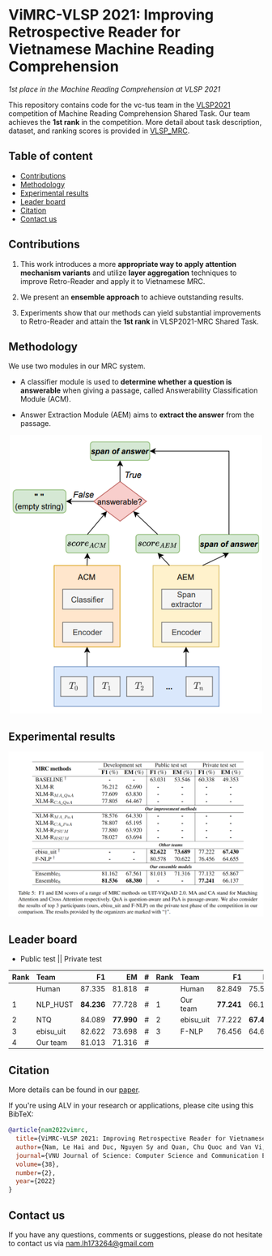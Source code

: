 # ViMRC-VLSP 2021: Improving Retrospective Reader for Vietnamese Machine Reading Comprehension
*1st place in the Machine Reading Comprehension at VLSP 2021*

This repository contains code for the vc-tus team in the [VLSP2021](https://vlsp.org.vn/vlsp2021) competition of Machine Reading Comprehension Shared Task. Our team achieves the **1st rank** in the competition. More detail about task description, dataset, and ranking scores is provided in [VLSP_MRC](https://jcsce.vnu.edu.vn/index.php/jcsce/article/view/340). 

## Table of content
- [Contributions](#contributions)
- [Methodology](#methodology)
- [Experimental results](#experiment-results)
- [Leader board](#leader-board)
- [Citation](#citation)
- [Contact us](#contact-us)

## Contributions

1. This work introduces a more **appropriate way to apply attention mechanism variants** and utilize **layer aggregation** techniques to improve Retro-Reader and apply it to Vietnamese MRC.

2. We present an **ensemble approach** to achieve outstanding results.

3. Experiments show that our methods can yield substantial improvements to Retro-Reader and attain the **1st rank** in VLSP2021-MRC Shared Task.

## Methodology

We use two modules in our MRC system. 

- A classifier module is used to **determine whether a question is answerable** when giving a passage, called Answerability Classification Module (ACM).

- Answer Extraction Module (AEM) aims to **extract the answer** from the passage.

<p align="center">
  <img src="./asset/overview_approach.PNG" width="500px" alt="Overview approach">
</p>

## Experimental results

<p align="center">
  <img src="./asset/mrc_result.png" width="800px" alt="Result">
</p>

## Leader board

* Public test || Private test

|  Rank       | Team        | F1           | EM           | # |  Rank       | Team        | F1           | EM           |
|:------------|:------------|-------------:|-------------:|-:|:------------|:------------|-------------:|-------------:|
|             | Human       | 87.335       | 81.818       | # |             | Human       | 82.849       | 75.500       | 
| 1           | NLP_HUST    | **84.236**   | 77.728       | # | 1           | Our team    | **77.241**   | 66.137       |
| 2           | NTQ         | 84.089       | **77.990**   | # | 2           | ebisu_uit   | 77.222       | **67.430**   |
| 3           | ebisu_uit   | 82.622       | 73.698       | # | 3           | F-NLP       | 76.456       | 64.655       |
| 4           | Our team    | 81.013       | 71.316       | # | | | |


## Citation
More details can be found in our [paper](https://jcsce.vnu.edu.vn/index.php/jcsce/article/view/346).

If you're using ALV in your research or applications, please cite using this BibTeX:
```bibtex
@article{nam2022vimrc,
  title={ViMRC-VLSP 2021: Improving Retrospective Reader for Vietnamese Machine Reading Comprehension},
  author={Nam, Le Hai and Duc, Nguyen Sy and Quan, Chu Quoc and Van Vi, Ngo},
  journal={VNU Journal of Science: Computer Science and Communication Engineering},
  volume={38},
  number={2},
  year={2022}
}
```

## Contact us
If you have any questions, comments or suggestions, please do not hesitate to contact us via nam.lh173264@gmail.com
